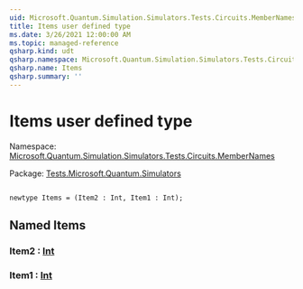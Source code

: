 ```yaml
---
uid: Microsoft.Quantum.Simulation.Simulators.Tests.Circuits.MemberNames.Items
title: Items user defined type
ms.date: 3/26/2021 12:00:00 AM
ms.topic: managed-reference
qsharp.kind: udt
qsharp.namespace: Microsoft.Quantum.Simulation.Simulators.Tests.Circuits.MemberNames
qsharp.name: Items
qsharp.summary: ''
---
```


# Items user defined type

Namespace: [Microsoft.Quantum.Simulation.Simulators.Tests.Circuits.MemberNames](xref:Microsoft.Quantum.Simulation.Simulators.Tests.Circuits.MemberNames)

Package: [Tests.Microsoft.Quantum.Simulators](https://nuget.org/packages/Tests.Microsoft.Quantum.Simulators)




```qsharp

newtype Items = (Item2 : Int, Item1 : Int);
```



## Named Items

### Item2 : [Int](xref:microsoft.quantum.lang-ref.int)


### Item1 : [Int](xref:microsoft.quantum.lang-ref.int)

